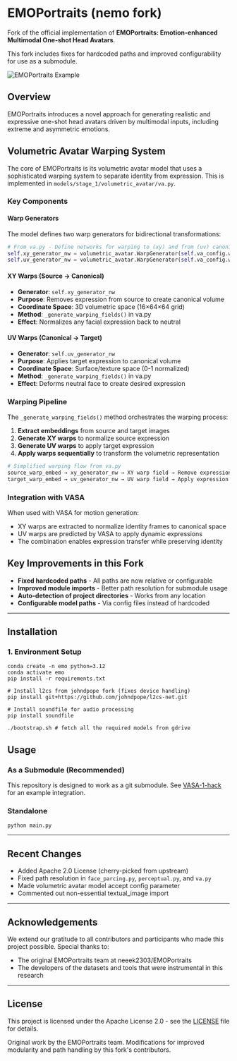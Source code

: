 # EMOPortraits (nemo fork)

Fork of the official implementation of **EMOPortraits: Emotion-enhanced Multimodal One-shot Head Avatars**.

This fork includes fixes for hardcoded paths and improved configurability for use as a submodule.

![EMOPortraits Example](./data/EP_v.gif)

## Overview

EMOPortraits introduces a novel approach for generating realistic and expressive one-shot head avatars driven by multimodal inputs, including extreme and asymmetric emotions.

## Volumetric Avatar Warping System

The core of EMOPortraits is its volumetric avatar model that uses a sophisticated warping system to separate identity from expression. This is implemented in `models/stage_1/volumetric_avatar/va.py`.

### Key Components

#### Warp Generators
The model defines two warp generators for bidirectional transformations:

```python
# From va.py - Define networks for warping to (xy) and from (uv) canonical volume cube
self.xy_generator_nw = volumetric_avatar.WarpGenerator(self.va_config.warp_generator_cfg)
self.uv_generator_nw = volumetric_avatar.WarpGenerator(self.va_config.warp_generator_cfg)
```

#### XY Warps (Source → Canonical)
- **Generator**: `self.xy_generator_nw`
- **Purpose**: Removes expression from source to create canonical volume
- **Coordinate Space**: 3D volumetric space (16×64×64 grid)
- **Method**: `_generate_warping_fields()` in va.py
- **Effect**: Normalizes any facial expression back to neutral

#### UV Warps (Canonical → Target)
- **Generator**: `self.uv_generator_nw`
- **Purpose**: Applies target expression to canonical volume
- **Coordinate Space**: Surface/texture space (0-1 normalized)
- **Method**: `_generate_warping_fields()` in va.py
- **Effect**: Deforms neutral face to create desired expression

### Warping Pipeline

The `_generate_warping_fields()` method orchestrates the warping process:

1. **Extract embeddings** from source and target images
2. **Generate XY warps** to normalize source expression
3. **Generate UV warps** to apply target expression
4. **Apply warps sequentially** to transform the volumetric representation

```python
# Simplified warping flow from va.py
source_warp_embed → xy_generator_nw → XY warp field → Remove expression
target_warp_embed → uv_generator_nw → UV warp field → Apply expression
```

### Integration with VASA

When used with VASA for motion generation:
- XY warps are extracted to normalize identity frames to canonical space
- UV warps are predicted by VASA to apply dynamic expressions
- The combination enables expression transfer while preserving identity

## Key Improvements in this Fork

- **Fixed hardcoded paths** - All paths are now relative or configurable
- **Improved module imports** - Better path resolution for submodule usage
- **Auto-detection of project directories** - Works from any location
- **Configurable model paths** - Via config files instead of hardcoded

---

## Installation

### 1. Environment Setup

```shell
conda create -n emo python=3.12
conda activate emo
pip install -r requirements.txt

# Install l2cs from johndpope fork (fixes device handling)
pip install git+https://github.com/johndpope/l2cs-net.git

# Install soundfile for audio processing
pip install soundfile

./bootstrap.sh # fetch all the required models from gdrive
```

## Usage

### As a Submodule (Recommended)

This repository is designed to work as a git submodule. See [VASA-1-hack](https://github.com/johndpope/VASA-1-hack) for an example integration.

### Standalone

```shell
python main.py
```

---

## Recent Changes

- Added Apache 2.0 License (cherry-picked from upstream)
- Fixed path resolution in `face_parcing.py`, `perceptual.py`, and `va.py`
- Made volumetric avatar model accept config parameter
- Commented out non-essential textual_image import

---

## Acknowledgements

We extend our gratitude to all contributors and participants who made this project possible. Special thanks to:
- The original EMOPortraits team at neeek2303/EMOPortraits
- The developers of the datasets and tools that were instrumental in this research

---

## License

This project is licensed under the Apache License 2.0 - see the [LICENSE](LICENSE) file for details.

Original work by the EMOPortraits team. Modifications for improved modularity and path handling by this fork's contributors.
